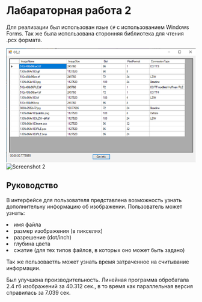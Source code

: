 # Лабараторная работа 2

Для реализации был использован язые `C#` с использованием Windows Forms.
Так же была использована сторонняя библиотека для чтения .pcx формата.

![Screenshot 1](form.png)
![Screenshot 2](form1.png)

## Руководство

В интерфейсе для пользователя представлена возможность узнать дополнительну информацию об изображении. 
Пользователь может узнать:
<li> имя файла
<li> размер изображения (в пикселях)
<li> разрешение (dot/inch)
<li> глубина цвета
<li> сжатие (для тех типов файлов, в которых оно может быть задано)

Так же пользоваетль может узнать время затраченное на считывание информации.

Был улучшена производительность. Линейная программа обробатала 2.4 гб изображений за 40.312 сек., в то время как параллельная версия справилась за 7.039 сек. 
